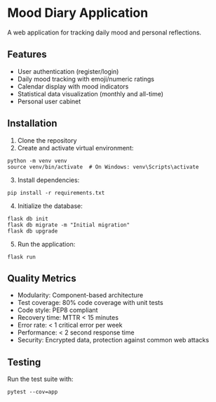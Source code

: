 # Mood Diary Application

A web application for tracking daily mood and personal reflections.

## Features

- User authentication (register/login)
- Daily mood tracking with emoji/numeric ratings
- Calendar display with mood indicators
- Statistical data visualization (monthly and all-time)
- Personal user cabinet

## Installation

1. Clone the repository
2. Create and activate virtual environment:
```
python -m venv venv
source venv/bin/activate  # On Windows: venv\Scripts\activate
```
3. Install dependencies:
```
pip install -r requirements.txt
```
4. Initialize the database:
```
flask db init
flask db migrate -m "Initial migration"
flask db upgrade
```
5. Run the application:
```
flask run
```

## Quality Metrics

- Modularity: Component-based architecture
- Test coverage: 80% code coverage with unit tests
- Code style: PEP8 compliant
- Recovery time: MTTR < 15 minutes
- Error rate: < 1 critical error per week
- Performance: < 2 second response time
- Security: Encrypted data, protection against common web attacks

## Testing

Run the test suite with:
```
pytest --cov=app
``` 